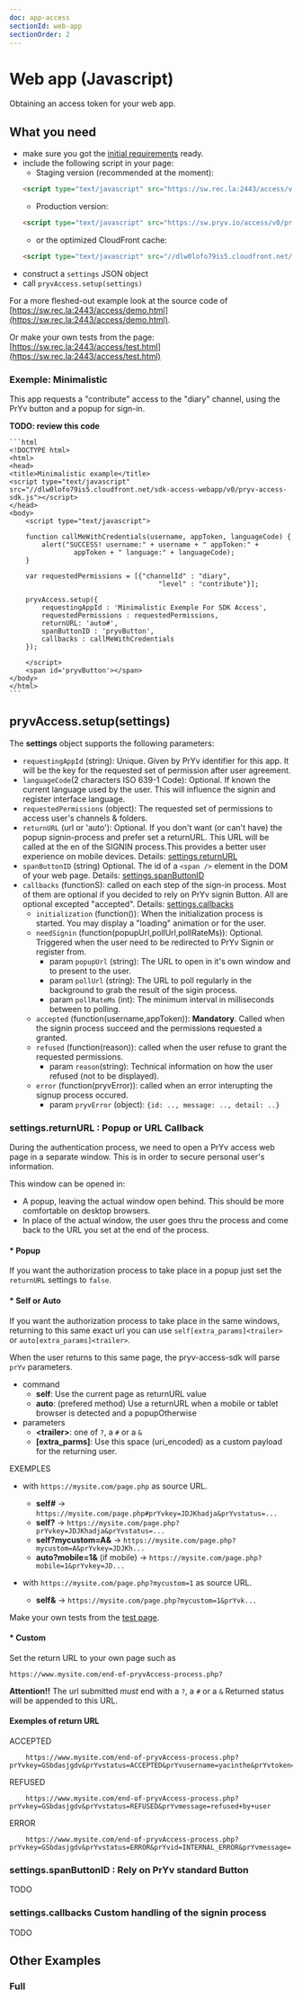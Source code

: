 ```yaml
---
doc: app-access
sectionId: web-app
sectionOrder: 2
---
```


# Web app (Javascript)

Obtaining an access token for your web app.


## What you need

* make sure you got the [initial requirements](#intro-initial-requirements) ready.
* include the following script in your page:
	- Staging version (recommended at the moment):
	```html
	<script type="text/javascript" src="https://sw.rec.la:2443/access/v0/pryv-access-sdk.js"></script>
	```
	- Production version:
	```html
	<script type="text/javascript" src="https://sw.pryv.io/access/v0/pryv-access-sdk.js"></script>
	```
	- or the optimized CloudFront cache:
	```html
	<script type="text/javascript" src="//dlw0lofo79is5.cloudfront.net/sdk-access-webapp/v0/pryv-access-sdk.js"></script>
	```
* construct a `settings` JSON object
* call `pryvAccess.setup(settings)`

For a more fleshed-out example look at the source code of [https://sw.rec.la:2443/access/demo.html](https://sw.rec.la:2443/access/demo.html).

<a name="webapp.test"></a>Or make your own tests from the page:
[https://sw.rec.la:2443/access/test.html](https://sw.rec.la:2443/access/test.html)


### Exemple: Minimalistic

This app requests a "contribute" access to the "diary" channel, using the PrYv button and a popup for sign-in.

**TODO: review this code**

	```html
	<!DOCTYPE html>
	<html>
	<head>
	<title>Minimalistic example</title>
	<script type="text/javascript" src="//dlw0lofo79is5.cloudfront.net/sdk-access-webapp/v0/pryv-access-sdk.js"></script>
	</head>
	<body>
		<script type="text/javascript">
	
		function callMeWithCredentials(username, appToken, languageCode) {
			alert("SUCCESS! username:" + username + " appToken:" + 
					appToken + " language:" + languageCode);
		}
	
		var requestedPermissions = [{"channelId" : "diary",
	                                     "level" : "contribute"}];
	
	    pryvAccess.setup({
	        requestingAppId : 'Minimalistic Exemple For SDK Access',
	        requestedPermissions : requestedPermissions,
	        returnURL: 'auto#',
	        spanButtonID : 'pryvButton',
	        callbacks : callMeWithCredentials
	    });
	
	    </script>
		<span id='pryvButton'></span>
	</body>
	</html>
	```

## pryvAccess.setup(settings)


The **settings** object supports the following parameters:

  - `requestingAppId` (string): Unique. Given by PrYv identifier for this app. It will be the key for the requested set of permission after user agreement.
  - `languageCode`(2 characters ISO 639-1 Code): Optional. If known the current language used by the user. This will influence the signin and register interface language.
  - `requestedPermissions` (object): The requested set of permissions to access user's channels & folders.
  - `returnURL` (url or 'auto<extra>'): Optional. If you don't want (or can't have) the popup signin-process and prefer set a returnURL. This URL will be called at the en of the SIGNIN process.This provides a better user experience on mobile devices. Details: [settings.returnURL](#webapp.returnURL)
  - `spanButtonID` (string) Optional. The id of a `<span />` element in the DOM of your web page. Details: [settings.spanButtonID](#webapp.spanButtonID)
  - `callbacks` (functionS): called on each step of the sign-in process. Most of them are optional if you decided to rely on PrYv signin Button. All are optional excepted "accepted". Details: [settings.callbacks](#webapp.callbacks)
    - `initialization` (function()): When the initialization process is started. You may display a "loading" animation or for the user.
    - `needSignin` (function(popupUrl,pollUrl,pollRateMs)): Optional. Triggered when the user need to be redirected to PrYv Signin or register from.
    	- param `popupUrl` (string): The URL to open in it's own window and to present to the user.
    	- param `pollUrl` (string): The URL to poll regularly in the background to grab the result of the sigin process.
    	- param `pollRateMs` (int): The minimum interval in milliseconds between to polling.
    - `accepted` (function(username,appToken)): **Mandatory**. Called when the signin process succeed and the permissions requested a granted.
    - `refused` (function(reason)): called when the user refuse to grant the requested permissions.
        - param `reason`(string): Technical information on how the user refused (not to be displayed).
    - `error` (function(pryvError)): called when an error interupting the signup process occured.
        - param `pryvError` (object): `{id: .., message: .., detail: ..}`



### <a name="webapp.returnURL"></a> settings.returnURL : Popup or URL Callback


During the authentication process, we need to open a PrYv access web page in a separate window. This is in order to secure personal user's information.  

This window can be opened in:

 - A popup, leaving the actual window open behind. This should be more comfortable on desktop browsers.
 - In place of the actual window, the user goes thru the process and come back to the URL you set at the end of the process.

#### * Popup

If you want the authorization process to take place in a popup just set the `returnURL` settings to `false`.

#### * Self or Auto

If you want the authorization process to take place in the same windows, returning to this same exact url you can use `self[extra_params]<trailer>` or `auto[extra_params]<trailer>`.

When the user returns to this same page, the pryv-access-sdk will parse `prYv` parameters.

* command
  - **self**: Use the current page as returnURL value
  - **auto**: (prefered method) Use a returnURL when a mobile or tablet browser is detected and a popupOtherwise
* parameters
  - **&lt;trailer>**: one of `?`, a `#` or a `&`
  - **[extra_parms]**: Use this space (uri_encoded) as a custom payload for the returning user.

EXEMPLES

* with `https://mysite.com/page.php` as source URL.
  - **self#** -> `https://mysite.com/page.php#prYvkey=JDJKhadja&prYvstatus=...`
  - **self?** -> `https://mysite.com/page.php?prYvkey=JDJKhadja&prYvstatus=...`
  - **self?mycustom=A&** -> `https://mysite.com/page.php?mycustom=A&prYvkey=JDJKh...`
  - **auto?mobile=1&** (if mobile) -> `https://mysite.com/page.php?mobile=1&prYvkey=JD...`

* with `https://mysite.com/page.php?mycustom=1` as source URL.
  - **self&** -> `https://mysite.com/page.php?mycustom=1&prYvk...`

Make your own tests from the [test page](webapp.test).

#### * Custom

Set the return URL to your own page such as

	https://www.mysite.com/end-of-pryvAccess-process.php?

**Attention!!** The url submitted *must* end with a `?`, a `#` or a `&`
Returned status will be appended to this URL.

#### Exemples of return URL

ACCEPTED

		https://www.mysite.com/end-of-pryvAccess-process.php?
	prYvkey=GSbdasjgdv&prYvstatus=ACCEPTED&prYvusername=yacinthe&prYvtoken=VVhjDJDDG

REFUSED

		https://www.mysite.com/end-of-pryvAccess-process.php?
	prYvkey=GSbdasjgdv&prYvstatus=REFUSED&prYvmessage=refused+by+user

ERROR

		https://www.mysite.com/end-of-pryvAccess-process.php?
	prYvkey=GSbdasjgdv&prYvstatus=ERROR&prYvid=INTERNAL_ERROR&prYvmessage=...


### <a name="webapp.spanButtonID"></a> settings.spanButtonID : Rely on PrYv standard Button
TODO

### <a name="webapp.callbacks"></a> settings.callbacks Custom handling of the signin process
TODO



## Other Examples


### Full


